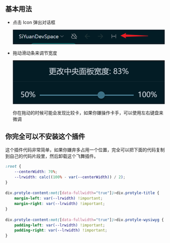 
## 基本用法

- 点击 Icon 弹出对话框

  ![](asset/Icon.png)

- 拖动滑动条来调节宽度

  ![](asset/dialog.png)

  你在拖动的时候可能会发现比较卡，如果你嫌操作卡手，可以使用左右键盘来微调

## 你完全可以不安装这个插件

这个插件代码非常简单，如果你嫌弃多占用一个位置，完全可以把下面的代码复制到自己的代码片段里，然后卸载这个飞舞插件。

```css
:root {
    --centerWidth: 70%;
    --lrwidth: calc((100% - var(--centerWidth)) / 2);
}

div.protyle-content:not([data-fullwidth="true"])>div.protyle-title {
    margin-left: var(--lrwidth) !important;
    margin-right: var(--lrwidth) !important;
}

div.protyle-content:not([data-fullwidth="true"])>div.protyle-wysiwyg {
    padding-left: var(--lrwidth) !important;
    padding-right: var(--lrwidth) !important;
}
```
